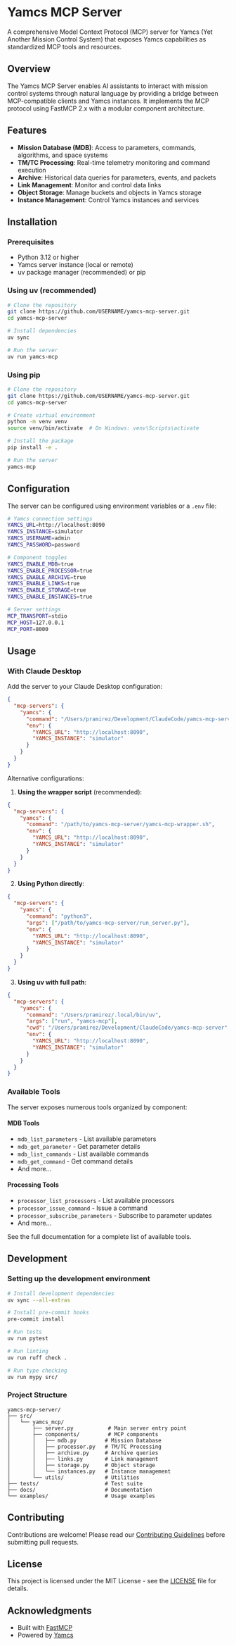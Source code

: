 # Yamcs MCP Server

A comprehensive Model Context Protocol (MCP) server for Yamcs (Yet Another Mission Control System) that exposes Yamcs capabilities as standardized MCP tools and resources.

## Overview

The Yamcs MCP Server enables AI assistants to interact with mission control systems through natural language by providing a bridge between MCP-compatible clients and Yamcs instances. It implements the MCP protocol using FastMCP 2.x with a modular component architecture.

## Features

- **Mission Database (MDB)**: Access to parameters, commands, algorithms, and space systems
- **TM/TC Processing**: Real-time telemetry monitoring and command execution
- **Archive**: Historical data queries for parameters, events, and packets
- **Link Management**: Monitor and control data links
- **Object Storage**: Manage buckets and objects in Yamcs storage
- **Instance Management**: Control Yamcs instances and services

## Installation

### Prerequisites

- Python 3.12 or higher
- Yamcs server instance (local or remote)
- uv package manager (recommended) or pip

### Using uv (recommended)

```bash
# Clone the repository
git clone https://github.com/USERNAME/yamcs-mcp-server.git
cd yamcs-mcp-server

# Install dependencies
uv sync

# Run the server
uv run yamcs-mcp
```

### Using pip

```bash
# Clone the repository
git clone https://github.com/USERNAME/yamcs-mcp-server.git
cd yamcs-mcp-server

# Create virtual environment
python -m venv venv
source venv/bin/activate  # On Windows: venv\Scripts\activate

# Install the package
pip install -e .

# Run the server
yamcs-mcp
```

## Configuration

The server can be configured using environment variables or a `.env` file:

```bash
# Yamcs connection settings
YAMCS_URL=http://localhost:8090
YAMCS_INSTANCE=simulator
YAMCS_USERNAME=admin
YAMCS_PASSWORD=password

# Component toggles
YAMCS_ENABLE_MDB=true
YAMCS_ENABLE_PROCESSOR=true
YAMCS_ENABLE_ARCHIVE=true
YAMCS_ENABLE_LINKS=true
YAMCS_ENABLE_STORAGE=true
YAMCS_ENABLE_INSTANCES=true

# Server settings
MCP_TRANSPORT=stdio
MCP_HOST=127.0.0.1
MCP_PORT=8000
```

## Usage

### With Claude Desktop

Add the server to your Claude Desktop configuration:

```json
{
  "mcp-servers": {
    "yamcs": {
      "command": "/Users/pramirez/Development/ClaudeCode/yamcs-mcp-server/yamcs-mcp-wrapper.sh",
      "env": {
        "YAMCS_URL": "http://localhost:8090",
        "YAMCS_INSTANCE": "simulator"
      }
    }
  }
}
```

Alternative configurations:

1. **Using the wrapper script** (recommended):
```json
{
  "mcp-servers": {
    "yamcs": {
      "command": "/path/to/yamcs-mcp-server/yamcs-mcp-wrapper.sh",
      "env": {
        "YAMCS_URL": "http://localhost:8090",
        "YAMCS_INSTANCE": "simulator"
      }
    }
  }
}
```

2. **Using Python directly**:
```json
{
  "mcp-servers": {
    "yamcs": {
      "command": "python3",
      "args": ["/path/to/yamcs-mcp-server/run_server.py"],
      "env": {
        "YAMCS_URL": "http://localhost:8090",
        "YAMCS_INSTANCE": "simulator"
      }
    }
  }
}
```

3. **Using uv with full path**:
```json
{
  "mcp-servers": {
    "yamcs": {
      "command": "/Users/pramirez/.local/bin/uv",
      "args": ["run", "yamcs-mcp"],
      "cwd": "/Users/pramirez/Development/ClaudeCode/yamcs-mcp-server",
      "env": {
        "YAMCS_URL": "http://localhost:8090",
        "YAMCS_INSTANCE": "simulator"
      }
    }
  }
}
```

### Available Tools

The server exposes numerous tools organized by component:

#### MDB Tools
- `mdb_list_parameters` - List available parameters
- `mdb_get_parameter` - Get parameter details
- `mdb_list_commands` - List available commands
- `mdb_get_command` - Get command details
- And more...

#### Processing Tools
- `processor_list_processors` - List available processors
- `processor_issue_command` - Issue a command
- `processor_subscribe_parameters` - Subscribe to parameter updates
- And more...

See the full documentation for a complete list of available tools.

## Development

### Setting up the development environment

```bash
# Install development dependencies
uv sync --all-extras

# Install pre-commit hooks
pre-commit install

# Run tests
uv run pytest

# Run linting
uv run ruff check .

# Run type checking
uv run mypy src/
```

### Project Structure

```
yamcs-mcp-server/
├── src/
│   └── yamcs_mcp/
│       ├── server.py           # Main server entry point
│       ├── components/         # MCP components
│       │   ├── mdb.py         # Mission Database
│       │   ├── processor.py   # TM/TC Processing
│       │   ├── archive.py     # Archive queries
│       │   ├── links.py       # Link management
│       │   ├── storage.py     # Object storage
│       │   └── instances.py   # Instance management
│       └── utils/             # Utilities
├── tests/                     # Test suite
├── docs/                      # Documentation
└── examples/                  # Usage examples
```

## Contributing

Contributions are welcome! Please read our [Contributing Guidelines](CONTRIBUTING.md) before submitting pull requests.

## License

This project is licensed under the MIT License - see the [LICENSE](LICENSE) file for details.

## Acknowledgments

- Built with [FastMCP](https://gofastmcp.com/)
- Powered by [Yamcs](https://yamcs.org/)